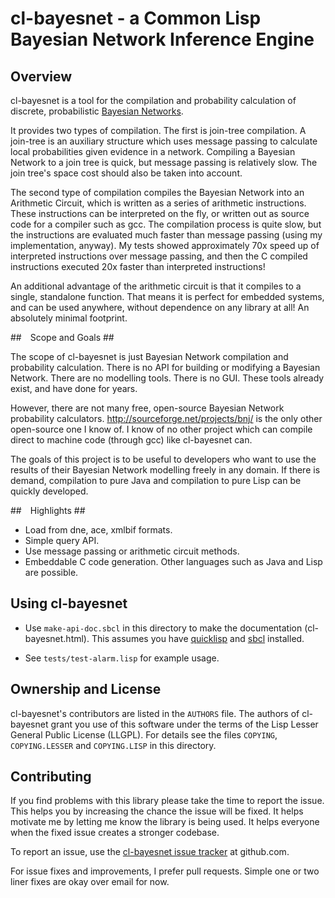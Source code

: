# cl-bayesnet - a Common Lisp Bayesian Network Inference Engine #

## Overview ##

cl-bayesnet is a tool for the compilation and probability calculation of discrete, probabilistic [Bayesian Networks](http://en.wikipedia.org/wiki/Bayesian_network).

It provides two types of compilation. The first is join-tree compilation. A join-tree is an auxiliary structure which uses message passing to calculate local probabilities given evidence in a network. Compiling a Bayesian Network to a join tree is quick, but message passing is relatively slow. The join tree's space cost should also be taken into account.

The second type of compilation compiles the Bayesian Network into an Arithmetic Circuit, which is written as a series of arithmetic instructions. These instructions can be interpreted on the fly, or written out as source code for a compiler such as gcc. The compilation process is quite slow, but the instructions are evaluated much faster than message passing (using my implementation, anyway). My tests showed approximately 70x speed up of interpreted instructions over message passing, and then the C compiled instructions executed 20x faster than interpreted instructions!

An additional advantage of the arithmetic circuit is that it compiles to a single, standalone function. That means it is perfect for embedded systems, and can be used anywhere, without dependence on any library at all! An absolutely minimal footprint.

## Scope and Goals ##

The scope of cl-bayesnet is just Bayesian Network compilation and probability calculation. There is no API for building or modifying a Bayesian Network. There are no modelling tools. There is no GUI. These tools already exist, and have done for years.

However, there are not many free, open-source Bayesian Network probability calculators. http://sourceforge.net/projects/bnj/ is the only other open-source one I know of. I know of no other project which can compile direct to machine code (through gcc) like cl-bayesnet can.

The goals of this project is to be useful to developers who want to use the results of their Bayesian Network modelling freely in any domain. If there is demand, compilation to pure Java and compilation to pure Lisp can be quickly developed.

## Highlights ##

- Load from dne, ace, xmlbif formats.
- Simple query API.
- Use message passing or arithmetic circuit methods.
- Embeddable C code generation. Other languages such as Java and Lisp are possible.

## Using cl-bayesnet ##

- Use `make-api-doc.sbcl` in this directory to make the documentation (cl-bayesnet.html). This assumes you have [quicklisp](http://www.quicklisp.org) and [sbcl](http://www.sbcl.org) installed.

- See `tests/test-alarm.lisp` for example usage.

## Ownership and License ##

cl-bayesnet's contributors are listed in the `AUTHORS` file. The authors of cl-bayesnet grant you use of this software under the terms of the Lisp Lesser General Public License (LLGPL). For details see the files `COPYING`, `COPYING.LESSER` and `COPYING.LISP` in this directory.

## Contributing ##

If you find problems with this library please take the time to report the issue. This helps you by increasing the chance the issue will be fixed. It helps motivate me by letting me know the library is being used. It helps everyone when the fixed issue creates a stronger codebase.

To report an issue, use the [cl-bayesnet issue tracker](https://github.com/lhope/cl-bayesnet/issues) at github.com.

For issue fixes and improvements, I prefer pull requests.  Simple one or two liner fixes are okay over email for now.
